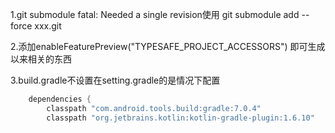 1.git submodule fatal: Needed a single revision使用
git submodule add --force xxx.git

2.添加enableFeaturePreview("TYPESAFE_PROJECT_ACCESSORS")
即可生成以来相关的东西


3.build.gradle不设置在setting.gradle的是情况下配置

```gradle
    dependencies {
        classpath "com.android.tools.build:gradle:7.0.4"
        classpath "org.jetbrains.kotlin:kotlin-gradle-plugin:1.6.10"
```